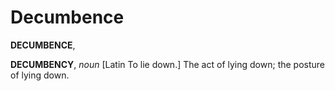 # Decumbence

**DECUMBENCE**,

**DECUMBENCY**, _noun_ \[Latin To lie down.\] The act of lying down; the posture of lying down.